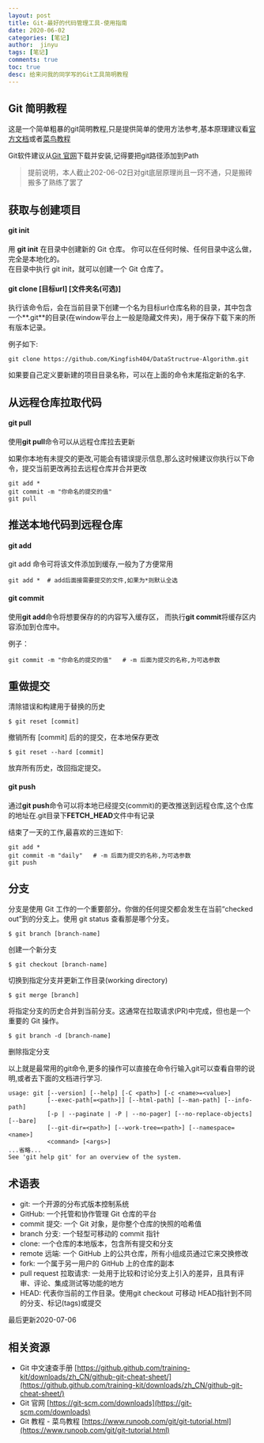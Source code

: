```yaml
---
layout: post
title: Git-最好的代码管理工具-使用指南
date: 2020-06-02
categories: [笔记]
author:  jinyu
tags: [笔记]
comments: true
toc: true
desc: 给来问我的同学写的Git工具简明教程
---
```


## Git 简明教程

这是一个简单粗暴的git简明教程,只是提供简单的使用方法参考,基本原理建议看[官方文档](https://git-scm.com/doc)或者[菜鸟教程](https://www.runoob.com/git/git-tutorial.html)

Git软件建议从[Git 官网](https://git-scm.com/downloads)下载并安装,记得要把git路径添加到Path

<!-- more -->

> 提前说明，本人截止202-06-02日对git底层原理尚且一窍不通，只是搬砖搬多了熟练了罢了

## 获取与创建项目

#### git init

用 **git init** 在目录中创建新的 Git 仓库。 你可以在任何时候、任何目录中这么做，完全是本地化的。    
在目录中执行 git init，就可以创建一个 Git 仓库了。

#### git clone [目标url] [文件夹名(可选)]

执行该命令后，会在当前目录下创建一个名为目标url仓库名称的目录，其中包含一个**.git**的目录(在window平台上一般是隐藏文件夹)，用于保存下载下来的所有版本记录。

例子如下:
```shell
git clone https://github.com/Kingfish404/DataStructrue-Algorithm.git
```

如果要自己定义要新建的项目目录名称，可以在上面的命令末尾指定新的名字.

## 从远程仓库拉取代码

#### git pull

使用**git pull**命令可以从远程仓库拉去更新

如果你本地有未提交的更改,可能会有错误提示信息,那么这时候建议你执行以下命令，提交当前更改再拉去远程仓库并合并更改
```shell
git add *
git commit -m "你命名的提交的值"
git pull
```

## 推送本地代码到远程仓库

#### git add

git add 命令可将该文件添加到缓存,一般为了方便常用

```shell
git add *  # add后面接需要提交的文件,如果为*则默认全选
```

#### git commit


使用**git add**命令将想要保存的的内容写入缓存区， 而执行**git commit**将缓存区内容添加到仓库中。

例子：
```shell
git commit -m "你命名的提交的值"   # -m 后面为提交的名称,为可选参数
```

## 重做提交
清除错误和构建用于替换的历史

```shell
$ git reset [commit]
```

撤销所有 [commit] 后的的提交，在本地保存更改

```shell
$ git reset --hard [commit]
```

放弃所有历史，改回指定提交。

#### git push

通过**git push**命令可以将本地已经提交(commit)的更改推送到远程仓库,这个仓库的地址在.git目录下**FETCH_HEAD**文件中有记录

结束了一天的工作,最喜欢的三连如下:
```shell
git add *
git commit -m "daily"   # -m 后面为提交的名称,为可选参数
git push
```

## 分支
分支是使用 Git 工作的一个重要部分。你做的任何提交都会发生在当前“checked out”到的分支上。使用 git status 查看那是哪个分支。
```shell
$ git branch [branch-name]
```
创建一个新分支
```shell
$ git checkout [branch-name]
```
切换到指定分支并更新工作目录(working directory)
```shell
$ git merge [branch]
```
将指定分支的历史合并到当前分支。这通常在拉取请求(PR)中完成，但也是一个重要的 Git 操作。

```shell
$ git branch -d [branch-name]
```

删除指定分支

以上就是最常用的git命令,更多的操作可以直接在命令行输入git可以查看自带的说明,或者去下面的文档进行学习.

```
usage: git [--version] [--help] [-C <path>] [-c <name>=<value>]
           [--exec-path[=<path>]] [--html-path] [--man-path] [--info-path]
           [-p | --paginate | -P | --no-pager] [--no-replace-objects] [--bare]
           [--git-dir=<path>] [--work-tree=<path>] [--namespace=<name>]
           <command> [<args>]
...省略...
See 'git help git' for an overview of the system.
```

## 术语表
* git: 一个开源的分布式版本控制系统
* GitHub: 一个托管和协作管理 Git 仓库的平台
* commit 提交: 一个 Git 对象，是你整个仓库的快照的哈希值
* branch 分支: 一个轻型可移动的 commit 指针
* clone: 一个仓库的本地版本，包含所有提交和分支
* remote 远端: 一个 GitHub 上的公共仓库，所有小组成员通过它来交换修改
* fork: 一个属于另一用户的 GitHub 上的仓库的副本
* pull request 拉取请求: 一处用于比较和讨论分支上引入的差异，且具有评审、评论、集成测试等功能的地方
* HEAD: 代表你当前的工作目录。使用git checkout 可移动 HEAD指针到不同的分支、标记(tags)或提交


最后更新2020-07-06

## 相关资源

* Git 中文速查手册 [https://github.github.com/training-kit/downloads/zh_CN/github-git-cheat-sheet/](https://github.github.com/training-kit/downloads/zh_CN/github-git-cheat-sheet/)
* Git 官网 [https://git-scm.com/downloads](https://git-scm.com/downloads)
* Git 教程 - 菜鸟教程  [https://www.runoob.com/git/git-tutorial.html](https://www.runoob.com/git/git-tutorial.html)